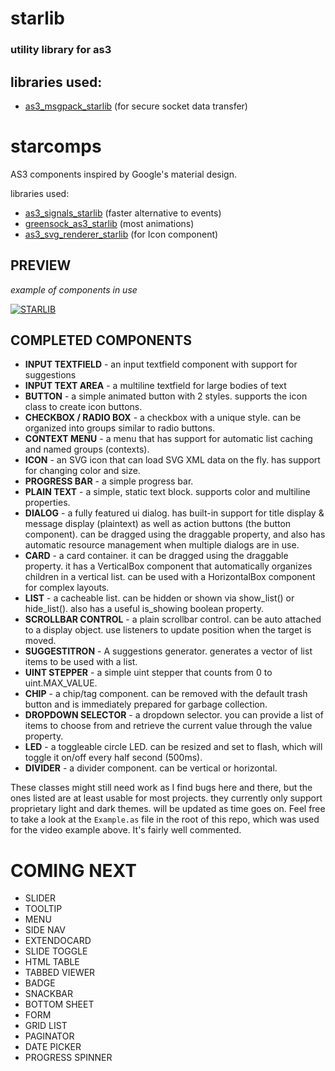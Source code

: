 # starlib
### utility library for as3
## libraries used:
* [as3_msgpack_starlib](https://github.com/dyxribo/as3_msgpack_starlib) (for secure socket data transfer)

# starcomps
AS3 components inspired by Google's material design.

libraries used:
* [as3_signals_starlib](https://github.com/robertpenner/as3-signals) (faster alternative to events)
* [greensock_as3_starlib](https://github.com/dyxribo/greensock_as3_starlib) (most animations)
* [as3_svg_renderer_starlib](https://github.com/dyxribo/as3_svg_renderer_starlib) (for Icon component)


## PREVIEW
_example of components in use_

[![STARLIB](https://i.stack.imgur.com/Vp2cE.png)](https://github.com/blaxstar/starlib/assets/6477128/2d4f1948-1da8-4192-92bc-82f2059c5f66)










## COMPLETED COMPONENTS

* **INPUT TEXTFIELD** - an input textfield component with support for suggestions
* **INPUT TEXT AREA** - a multiline textfield for large bodies of text
* **BUTTON** - a simple animated button with 2 styles. supports the icon class to create icon buttons.
* **CHECKBOX / RADIO BOX** - a checkbox with a unique style. can be organized into groups similar to radio buttons.
* **CONTEXT MENU** - a menu that has support for automatic list caching and named groups (contexts).
* **ICON** - an SVG icon that can load SVG XML data on the fly. has support for changing color and size.
* **PROGRESS BAR** - a simple progress bar. 
* **PLAIN TEXT** - a simple, static text block. supports color and multiline properties.
* **DIALOG** - a fully featured ui dialog. has built-in support for title display & message display (plaintext) as well as action buttons (the button component). can be dragged using the draggable property, and also has automatic resource management when multiple dialogs are in use.
* **CARD** - a card container. it can be dragged using the draggable property. it has a VerticalBox component that automatically organizes children in a vertical list. can be used with a HorizontalBox component for complex layouts.
* **LIST** - a cacheable list. can be hidden or shown via show_list() or hide_list(). also has a useful is_showing boolean property.
* **SCROLLBAR CONTROL** - a plain scrollbar control. can be auto attached to a display object. use listeners to update position when the target is moved.
* **SUGGESTITRON** - A suggestions generator. generates a vector of list items to be used with a list. 
* **UINT STEPPER** - a simple uint stepper that counts from 0 to uint.MAX_VALUE.
* **CHIP** - a chip/tag component. can be removed with the default trash button and is immediately prepared for garbage collection.
* **DROPDOWN SELECTOR** - a dropdown selector. you can provide a list of items to choose from and retrieve the current value through the value property.
* **LED** - a toggleable circle LED. can be resized and set to flash, which will toggle it on/off every half second (500ms).
* **DIVIDER** - a divider component. can be vertical or horizontal.

These classes might still need work as I find bugs here and there, but the ones listed are at least usable for most projects.
they currently only support proprietary light and dark themes. will be updated as time goes on. 
Feel free to take a look at the `Example.as` file in the root of this repo, which was used for the video example above. It's fairly well commented.

COMING NEXT
============
* SLIDER
* TOOLTIP
* MENU
* SIDE NAV
*	EXTENDOCARD
*	SLIDE TOGGLE
*	HTML TABLE
*	TABBED VIEWER
*	BADGE
*	SNACKBAR
*	BOTTOM SHEET
*	FORM
*	GRID LIST
*	PAGINATOR
*	DATE PICKER
*	PROGRESS SPINNER


